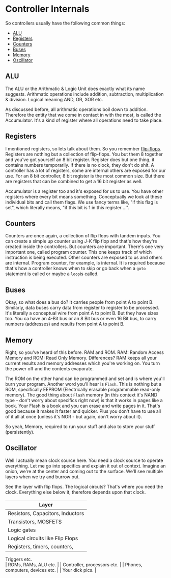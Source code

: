 # Controller Internals

So controllers usually have the following common things:
 * [ALU](#alu)
 * [Registers](#registers)
 * [Counters](#counters)
 * [Buses](#buses)
 * [Memory](#memory)
 * [Oscillator](#oscillator)


## ALU

The ALU or the Arithmatic & Logic Unit does exactly what its name suggests. Arithmatic operations include addition, subtraction, multiplication & division. Logical meaning AND, OR, XOR etc.

As discussed before, all arithmatic operations boil down to addition. Therefore the entity that we come in contact in with the most, is called the Accumulator. It's a kind of register where all operations need to take place.


## Registers

I mentioned registers, so lets talk about them. So you remember [flip-flops](https://en.wikipedia.org/wiki/Flip-flop_(electronics)). Registers are nothing but a collection of flip-flops. You but them 8 together and you've got yourself an 8 bit register. Register does but one thing, it contains numbers temporarily. If there is no clock, they don't do shit. A controller has a lot of registers, some are internal others are exposed for our use. For an 8 bit controller, 8 bit register is the most common size. But there are registers that can be combined to get a 16 bit register as well. 

Accumulator is a register too and it's exposed for us to use. You have other registers where every bit means something. Conceptually we look at these individual bits and call them flags. We use fancy terms like, "if this flag is set", which literally means, "if this bit is 1 in this register ...".


## Counters

Counters are once again, a collection of flip flops with tandem inputs. You can create a simple up counter using J-K flip flop and that's how they're created inside the controllers. But counters are important. There's one very important one, called program counter. This one keeps track of which instruction is being executed. Other counters are exposed to us and others are internal. Program counter, for example, is internal. It is required because that's how a controller knows when to skip or go back when a `goto` statement is called or maybe a `loop`is called.

## Buses

Okay, so what does a bus do? It carries people from point A to point B. Similarly, data buses carry data from register to register to be processed. It's literally a conceptual wire from point A to point B. But they have sizes too. You ca have an 4-Bit bus or an 8 Bit bus or even 16 Bit bus, to carry numbers (addresses) and results from point A to point B.


## Memory

Right, so you've heard of this before. RAM and ROM. RAM: Random Access Memory and ROM: Read Only Memory. Differences?
RAM keeps all your current results and memory addresses which you're working on. You turn the power off and the contents evaporate.

The ROM on the other hand can be programmed and set and is where you'll burn your program. Another word you'll hear is `Flash`. This is nothing but a ROM, specifically EEPROM (Electrically erasable programmable read-only memory). The good thing about `Flash` memory (in this context it's NAND type - don't worry about specifics right now) is that it works in pages like a book. Your Flash is a book and you can erase and write pages in it. That's good because it makes it faster and quicker. Plus you don't have to use all of it all at once (unless it's NOR - but again, don't worry about it).

So yeah, Memory, required to run your stuff and also to store your stuff (persistently).


## Oscillator

Well I actually mean clock source here. You need a clock source to operate everything. Let me go into specifics and explain it out of context. Imagine an onion, we're at the center and coming out to the surface. We'll see multiple layers when we try and burrow out.

See the layer with flip flops. The logical circuts? That's where you need the clock. Everything else below it, therefore depends upon that clock.


| Layer 						    | 
|-----------------------------------|
| Resistors, Capacitors, Inductors  |
| Transistors, MOSFETS              |
| Logic gates                       |
| Logical circuits like Flip Flops  |
| Registers, timers, counters,      |
  Triggers etc.                     
| ROMs, RAMs, ALU etc.              |
| Controller, processors etc.       |
| Phones, computers, devices etc.   |
| Your dick pics.                   |
